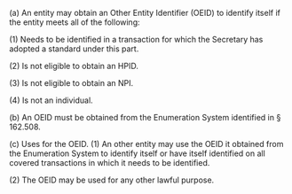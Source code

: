 (a) An entity may obtain an Other Entity Identifier (OEID) to identify itself if the entity meets all of the following:

(1) Needs to be identified in a transaction for which the Secretary has adopted a standard under this part.

(2) Is not eligible to obtain an HPID.

(3) Is not eligible to obtain an NPI.

(4) Is not an individual.

(b) An OEID must be obtained from the Enumeration System identified in § 162.508.

&#40;c) Uses for the OEID. (1) An other entity may use the OEID it obtained from the Enumeration System to identify itself or have itself identified on all covered transactions in which it needs to be identified.

(2) The OEID may be used for any other lawful purpose.
